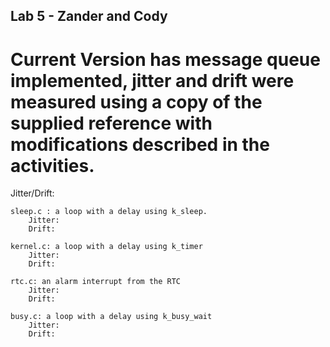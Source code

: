 ## Lab 5 - Zander and Cody
# Current Version has message queue implemented, jitter and drift were measured using a copy of the supplied reference with modifications described in the activities. 


Jitter/Drift: 
```
sleep.c : a loop with a delay using k_sleep.
    Jitter:
    Drift:
```

```
kernel.c: a loop with a delay using k_timer
    Jitter:
    Drift:
```

```
rtc.c: an alarm interrupt from the RTC
    Jitter:
    Drift: 
```

```
busy.c: a loop with a delay using k_busy_wait
    Jitter:
    Drift:
```
